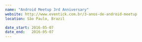 ```yaml
---
name: "Android Meetup 3rd Anniversary"
website: http://www.eventick.com.br/3-anos-de-android-meetup
location: São Paulo, Brazil

date_start: 2016-05-07
date_end:   2016-05-07
---
```

